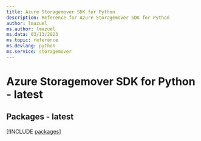```yaml
---
title: Azure Storagemover SDK for Python
description: Reference for Azure Storagemover SDK for Python
author: lmazuel
ms.author: lmazuel
ms.data: 03/13/2023
ms.topic: reference
ms.devlang: python
ms.service: storagemover
---
```

# Azure Storagemover SDK for Python - latest
## Packages - latest
[!INCLUDE [packages](storagemover-index.md)]